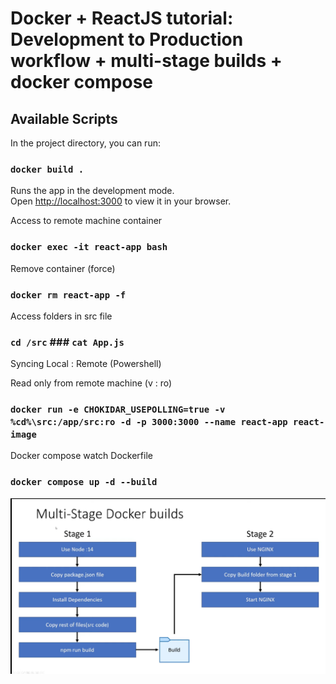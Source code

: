 # Docker + ReactJS tutorial: Development to Production workflow + multi-stage builds + docker compose

## Available Scripts

In the project directory, you can run:

### `docker build .`

Runs the app in the development mode.\
Open [http://localhost:3000](http://localhost:3000) to view it in your browser.

Access to remote machine container
### `docker exec -it react-app bash`

Remove container (force)
### `docker rm react-app -f`

Access folders in src file
### `cd /src` ### `cat App.js`

Syncing Local : Remote (Powershell)

<!-- ### `docker run -v CHOKIDAR_USEPOLLING=true ${pwd}:/app -d -p 3000:3000 --name react-app react-image`

Syncing Local : Remote (CMD)

### `docker run -v CHOKIDAR_USEPOLLING=true %cd%:/app -d -p 3000:3000 --name react-app react-image`

Syncing Local : Remote (Linux)

### `docker run -v CHOKIDAR_USEPOLLING=true $(pwd):/app -d -p 3000:3000 --name react-app react-image`
-->

Read only from remote machine (v : ro)

### `docker run -e CHOKIDAR_USEPOLLING=true -v %cd%\src:/app/src:ro -d -p 3000:3000 --name react-app react-image`


Docker compose watch Dockerfile

### `docker compose up -d --build`

<img src="./public/docker-react-stages.png" />